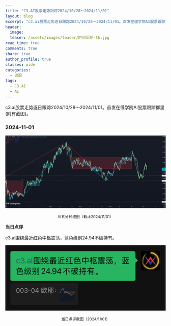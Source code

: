 ```yaml
---
title: "C3.AI股票走势跟踪2024/10/28～2024/11/01"
layout: blog
excerpt: "c3.ai股票走势逐日跟踪2024/10/28～2024/11/01。首发在缠学院AI股票跟踪群里(附有截图)。"
header:
  image: 
  teaser: /assets/images/teaser/时间周期-th.jpg
read_time: true
comments: true
share: true
author_profile: true
classes: wide
categories:
  - 选股
tags:
  - C3.AI
  - AI
---
```


c3.ai股票走势逐日跟踪2024/10/28～2024/11/01。首发在缠学院AI股票跟踪群里(附有截图)。


### 2024-11-01

![AI缠图](/assets/images/2024b/AI-20241101-m5-c.png)
<small><center>AI五分钟缠图（截止2024/11/01）</center></small>

**当日点评**

c3.ai围绕最近红色中枢震荡，蓝色级别24.94不破持有。

![当日点评截图](/assets/images/2024b/AI-20241101-comments-1.jpg)
<small><center>当日点评截图（2024/11/01）</center></small>
